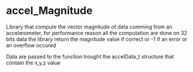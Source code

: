 # accel_Magnitude

Library that compute the vector magnitude of data comming from an accelerometer, for performance reason all the computation are done on 32 bits data
the library return the magnitude value if correct or -1 if an error or an overflow occured

Data are passed to the function trought the accelData_t structure that contain the x,y,z value
